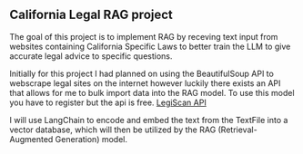 ## California Legal RAG project 

The goal of this project is to implement RAG by receving text input from websites containing California Specific Laws to better train the LLM to give accurate legal advice to specific questions.

Initially for this project I had planned on using the BeautifulSoup API to webscrape legal sites on the internet however luckily there exists an API that allows for me to bulk import data into the RAG model. To use this model you have to register but the api is free.
[LegiScan  API](https://api.legiscan.com/docs/) 

I will use LangChain to encode and embed the text from the TextFile into a vector database, which will then be utilized by the RAG (Retrieval-Augmented Generation) model.